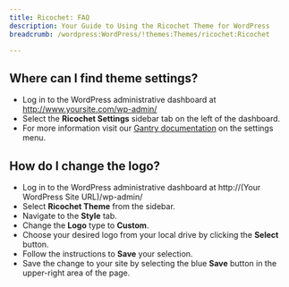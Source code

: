 ```yaml
---
title: Ricochet: FAQ
description: Your Guide to Using the Ricochet Theme for WordPress
breadcrumb: /wordpress:WordPress/!themes:Themes/ricochet:Ricochet

---
```


Where can I find theme settings?
-----
* Log in to the WordPress administrative dashboard at http://www.yoursite.com/wp-admin/
* Select the **Ricochet Settings** sidebar tab on the left of the dashboard.
* For more information visit our [Gantry documentation](http://gantry-framework.org/documentation/wordpress/configure/) on the settings menu.

How do I change the logo?
-----

* Log in to the WordPress administrative dashboard at http://(Your WordPress Site URL)/wp-admin/
* Select **Ricochet Theme** from the sidebar.
* Navigate to the **Style** tab.
* Change the **Logo** type to **Custom**.
* Choose your desired logo from your local drive by clicking the **Select** button.
* Follow the instructions to **Save** your selection.
* Save the change to your site by selecting the blue **Save** button in the upper-right area of the page.

[gantry]: http://gantry-framework.org/documentation/wordpress/configure/